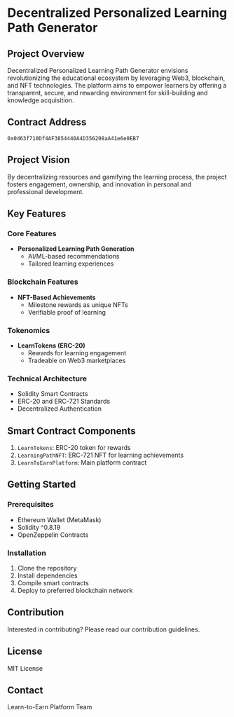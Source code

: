 # Decentralized Personalized Learning Path Generator

## Project Overview
Decentralized Personalized Learning Path Generator envisions revolutionizing the educational ecosystem by leveraging Web3, blockchain, and NFT technologies. The platform aims to empower learners by offering a transparent, secure, and rewarding environment for skill-building and knowledge acquisition.

## Contract Address
`0x0d63f710Df4AF3854440A4D356208aA41e6e0EB7`

## Project Vision
By decentralizing resources and gamifying the learning process, the project fosters engagement, ownership, and innovation in personal and professional development.

## Key Features

### Core Features
- **Personalized Learning Path Generation**
  - AI/ML-based recommendations
  - Tailored learning experiences

### Blockchain Features
- **NFT-Based Achievements**
  - Milestone rewards as unique NFTs
  - Verifiable proof of learning

### Tokenomics
- **LearnTokens (ERC-20)**
  - Rewards for learning engagement
  - Tradeable on Web3 marketplaces

### Technical Architecture
- Solidity Smart Contracts
- ERC-20 and ERC-721 Standards
- Decentralized Authentication

## Smart Contract Components
1. `LearnTokens`: ERC-20 token for rewards
2. `LearningPathNFT`: ERC-721 NFT for learning achievements
3. `LearnToEarnPlatform`: Main platform contract

## Getting Started

### Prerequisites
- Ethereum Wallet (MetaMask)
- Solidity ^0.8.19
- OpenZeppelin Contracts

### Installation
1. Clone the repository
2. Install dependencies
3. Compile smart contracts
4. Deploy to preferred blockchain network

## Contribution
Interested in contributing? Please read our contribution guidelines.

## License
MIT License

## Contact
Learn-to-Earn Platform Team
